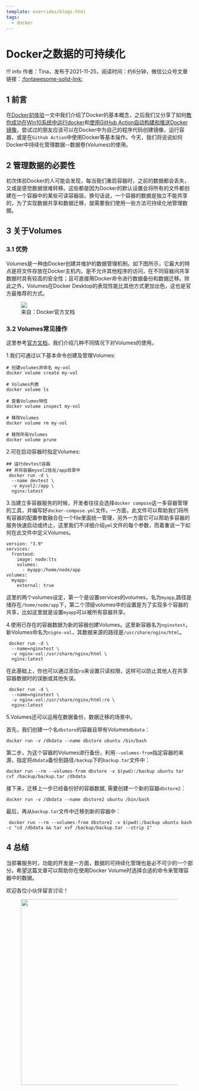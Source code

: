 ```yaml
---
template: overrides/blogs.html
tags:
  - docker
---
```


# Docker之数据的可持续化

!!! info
    作者：Tina，发布于2021-11-25，阅读时间：约6分钟，微信公众号文章链接：[:fontawesome-solid-link:](https://mp.weixin.qq.com/s/633YSdxPLfOA7JZ4znsZ0A)

## 1 前言
在[Docker初体验](https://mp.weixin.qq.com/s/gfO5BiK9fqRtWf8rjP8mPA)一文中我们介绍了Docker的基本概念，之后我们又分享了如何[教你成功在Win10系统中运行docker](https://mp.weixin.qq.com/s/8B9ye55zpWCCVTA4g4fLQQ)和[使用GitHub Action自动构建和推送Docker镜像](https://mp.weixin.qq.com/s/BCzu346DvNga84vEUXUbTQ)，尝试过的朋友应该可以在Docker中为自己的程序代码创建镜像，运行容器，或是在`Github Action`中使用Docker等基本操作。今天，我们将说说如何Docker中持续化管理数据--数据卷(Volumes)的使用。

## 2 管理数据的必要性
初次体验Docker的人可能会发现，每当我们重启容器时，之前的数据都会丢失，又或是感觉数据很难转移。这些都是因为Docker的默认设置会将所有的文件都创建在一个容器中的某些可读容器层。换句话说，一个容器的数据是独立不能共享的，为了实现数据共享和数据迁移，就需要我们使用一些方法可持续化地管理数据。

## 3 关于Volumes

### 3.1 优势

Volumes是一种由Docker创建并维护的数据管理机制。如下图所示，它最大的特点是将文件存放在Docker主机内，是不允许其他程序的访问，在不同容器间共享数据时具有较高的安全性；且可直接用Docker命令进行数据备份和数据迁移。除此之外，Volumes在Docker Desktop的表现性能比其他方式更加出色，这也是官方最推荐的方式。

<figure>
  <img src="https://cdn.jsdelivr.net/gh/BulletTech2021/Pics/img/difference_ploy.png"  />
  <figcaption>来自：Docker官方文档</figcaption>
</figure>

### 3.2 Volumes常见操作

这里参考[官方文档](https://docs.docker.com/storage/volumes/ 'Docker Volumes')，我们介绍几种不同情况下对Volumes的使用。

1.我们可通过以下基本命令创建及管理Volumes:
```shell
# 创建volumes并命名 my-vol
docker volume create my-vol

# Volumes列表
docker volume ls

# 查看Volumes特性
docker volume inspect my-vol

# 移除Volumes
docker volume rm my-vol

# 移除所有Volumes
docker volume prune
```


2.可在启动容器时指定Volumes:

```shell
## 运行devtest容器
## 并将容器myvol2挂在/app目录中
 docker run -d \
  --name devtest \
  -v myvol2:/app \
  nginx:latest
```


3.当建立多容器服务的时候，开发者往往会选择`docker compose`这一多容器管理的工具，并编写好`docker-compose.yml`文件。一方面，此文件可以帮助我们将所有容器的配置参数融合在一个file里面统一管理，另外一方面它可以帮助多容器的服务快速启动或终止，这里我们不详细介绍`yml`文件的每个参数，而着重说一下如何在此文件中定义Volumes。

```shell
version: "3.9"
services:
  frontend:
    image: node:lts
    volumes:
      - myapp:/home/node/app
volumes:
  myapp:
    external: true
```
这里的两个volumes设定，第一个是设置services的volumes，名为`myapp`,路径是储存在`/home/node/app`下，第二个顶级volumes中的设置是为了实现多个容器的共享，比如这里就是设置`myapp`可以被所有容器共享。


4.使用已存在的容器数据为新的容器创建Volumes。这里新容器名为`nginxtest`，新Volumes命名为`nignx-vol`，其数据来源的路径是`/usr/share/nginx/html`。

```shell
 docker run -d \
  --name=nginxtest \
  -v nginx-vol:/usr/share/nginx/html \
  nginx:latest
```

在此基础上，你也可以通过添加`ro`来设置只读权限，这样可以防止其他人在共享容器数据时的误删或其他失误。

```shell
 docker run -d \
  --name=nginxtest \
  -v nginx-vol:/usr/share/nginx/html:ro \
  nginx:latest
```


5.Volumes还可以运用在数据备份，数据迁移的场景中。

首先，我们创建一个名`dbstore`的容器且带有Volumes`dbdata`：
```shell
docker run -v /dbdata --name dbstore ubuntu /bin/bash
```

第二步，为这个容器的Volumes进行备份，利用`--volumes-from`指定容器的来源，指定将`dbdata`备份到路径`/backup`下的`backup.tar`文件中：

```shell
docker run --rm --volumes-from dbstore -v $(pwd):/backup ubuntu tar cvf /backup/backup.tar /dbdata
```

接下来，迁移上一步已经备份好的容器数据, 需要创建一个新的容器`dbstore2`：

```shell
docker run -v /dbdata --name dbstore2 ubuntu /bin/bash
```

最后，再从`backup.tar`文件中迁移到新的容器中：

```shell
 docker run --rm --volumes-from dbstore2 -v $(pwd):/backup ubuntu bash -c "cd /dbdata && tar xvf /backup/backup.tar --strip 1"
```

## 4 总结

当部署服务时，功能的开发是一方面，数据的可持续化管理也是必不可少的一个部分。希望这篇文章可以帮助你在使用Docker Volume时选择合适的命令来管理容器中的数据。

欢迎各位小伙伴留言讨论！

<figure>
  <img src="https://cdn.jsdelivr.net/gh/BulletTech2021/Pics/2021-6-14/1623639526512-1080P%20(Full%20HD)%20-%20Tail%20Pic.png" width="500" />
</figure>
